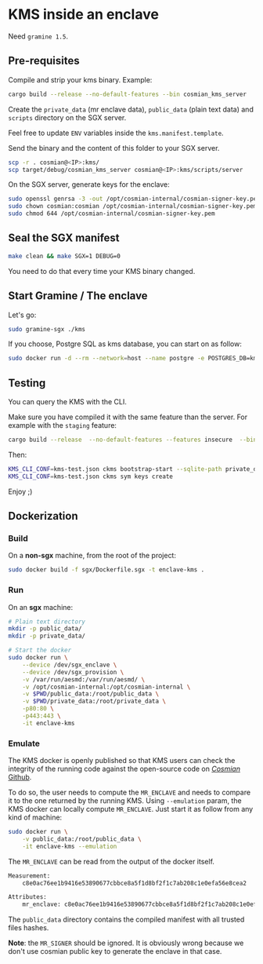 # KMS inside an enclave

Need `gramine 1.5`.

## Pre-requisites

Compile and strip your kms binary. Example:

```sh
cargo build --release --no-default-features --bin cosmian_kms_server
```

Create the `private_data` (mr enclave data), `public_data` (plain text data) and `scripts` directory on the SGX server.

Feel free to update `ENV` variables inside the `kms.manifest.template`.

Send the binary and the content of this folder to your SGX server.

```sh
scp -r . cosmian@<IP>:kms/
scp target/debug/cosmian_kms_server cosmian@<IP>:kms/scripts/server
```

On the SGX server, generate keys for the enclave:

```sh
sudo openssl genrsa -3 -out /opt/cosmian-internal/cosmian-signer-key.pem 3072
sudo chown cosmian:cosmian /opt/cosmian-internal/cosmian-signer-key.pem
sudo chmod 644 /opt/cosmian-internal/cosmian-signer-key.pem
```

## Seal the SGX manifest

```sh
make clean && make SGX=1 DEBUG=0
```

You need to do that every time your KMS binary changed.

## Start Gramine / The enclave

Let's go:

```sh
sudo gramine-sgx ./kms
```

If you choose, Postgre SQL as kms database, you can start on as follow:

```sh
sudo docker run -d --rm --network=host --name postgre -e POSTGRES_DB=kms -e POSTGRES_USER=kms -e POSTGRES_PASSWORD=kms postgres:latest
```

## Testing

You can query the KMS with the CLI.

Make sure you have compiled it with the same feature than the server. For example with the `staging` feature:

```sh
cargo build --release  --no-default-features --features insecure  --bin ckms
```

Then:

```sh
KMS_CLI_CONF=kms-test.json ckms bootstrap-start --sqlite-path private_data/  --database-type sqlite
KMS_CLI_CONF=kms-test.json ckms sym keys create
```

Enjoy ;)

## Dockerization

### Build

On a **non-sgx** machine, from the root of the project:

```sh
sudo docker build -f sgx/Dockerfile.sgx -t enclave-kms .
```

### Run

On an **sgx** machine:

```sh
# Plain text directory
mkdir -p public_data/
mkdir -p private_data/

# Start the docker
sudo docker run \
    --device /dev/sgx_enclave \
    --device /dev/sgx_provision \
    -v /var/run/aesmd:/var/run/aesmd/ \
    -v /opt/cosmian-internal:/opt/cosmian-internal \
    -v $PWD/public_data:/root/public_data \
    -v $PWD/private_data:/root/private_data \
    -p80:80 \
    -p443:443 \
    -it enclave-kms
```

### Emulate

The KMS docker is openly published so that KMS users can check the integrity of the running code against the open-source code on [*Cosmian* Github](https://github.com/Cosmian).

To do so, the user needs to compute the `MR_ENCLAVE` and needs to compare it to the one returned by the running KMS.
Using `--emulation` param, the KMS docker can locally compute `MR_ENCLAVE`. Just start it as follow from any kind of machine:

```sh
sudo docker run \
    -v public_data:/root/public_data \
    -it enclave-kms --emulation
```

The `MR_ENCLAVE` can be read from the output of the docker itself.

```sh
Measurement:
    c8e0ac76ee1b9416e53890677cbbce8a5f1d8bf2f1c7ab208c1e0efa56e8cea2

Attributes:
    mr_enclave: c8e0ac76ee1b9416e53890677cbbce8a5f1d8bf2f1c7ab208c1e0efa56e8cea2
```

The `public_data` directory contains the compiled manifest with all trusted files hashes.

**Note**: the `MR_SIGNER` should be ignored. It is obviously wrong because we don't use cosmian public key to generate the enclave in that case.
